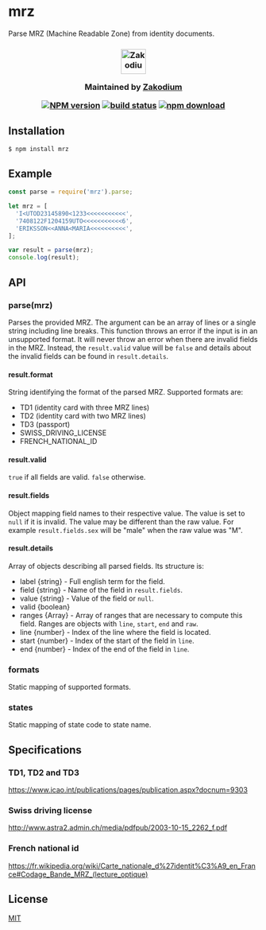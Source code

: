 # mrz

Parse MRZ (Machine Readable Zone) from identity documents.

<h3 align="center">

  <a href="https://www.zakodium.com">
    <img src="https://www.zakodium.com/brand/zakodium-logo-white.svg" width="50" alt="Zakodium logo" />
  </a>

  <p>
    Maintained by <a href="https://www.zakodium.com">Zakodium</a>
  </p>

[![NPM version][npm-image]][npm-url]
[![build status][ci-image]][ci-url]
[![npm download][download-image]][download-url]

</h3>

## Installation

`$ npm install mrz`

## Example

```js
const parse = require('mrz').parse;

let mrz = [
  'I<UTOD23145890<1233<<<<<<<<<<<',
  '7408122F1204159UTO<<<<<<<<<<<6',
  'ERIKSSON<<ANNA<MARIA<<<<<<<<<<',
];

var result = parse(mrz);
console.log(result);
```

## API

### parse(mrz)

Parses the provided MRZ. The argument can be an array of lines or a single string
including line breaks. This function throws an error if the input is in an
unsupported format. It will never throw an error when there are invalid fields
in the MRZ. Instead, the `result.valid` value will be `false` and
details about the invalid fields can be found in `result.details`.

#### result.format

String identifying the format of the parsed MRZ. Supported formats are:

- TD1 (identity card with three MRZ lines)
- TD2 (identity card with two MRZ lines)
- TD3 (passport)
- SWISS_DRIVING_LICENSE
- FRENCH_NATIONAL_ID

#### result.valid

`true` if all fields are valid. `false` otherwise.

#### result.fields

Object mapping field names to their respective value. The value is set to `null`
if it is invalid. The value may be different than the raw value. For example
`result.fields.sex` will be "male" when the raw value was "M".

#### result.details

Array of objects describing all parsed fields. Its structure is:

- label {string} - Full english term for the field.
- field {string} - Name of the field in `result.fields`.
- value {string} - Value of the field or `null`.
- valid {boolean}
- ranges {Array} - Array of ranges that are necessary to compute this field.
  Ranges are objects with `line`, `start`, `end` and `raw`.
- line {number} - Index of the line where the field is located.
- start {number} - Index of the start of the field in `line`.
- end {number} - Index of the end of the field in `line`.

### formats

Static mapping of supported formats.

### states

Static mapping of state code to state name.

## Specifications

### TD1, TD2 and TD3

https://www.icao.int/publications/pages/publication.aspx?docnum=9303

### Swiss driving license

http://www.astra2.admin.ch/media/pdfpub/2003-10-15_2262_f.pdf

### French national id

https://fr.wikipedia.org/wiki/Carte_nationale_d%27identit%C3%A9_en_France#Codage_Bande_MRZ_(lecture_optique)

## License

[MIT](./LICENSE)

[npm-image]: https://img.shields.io/npm/v/mrz.svg
[npm-url]: https://npmjs.org/package/mrz
[ci-image]: https://github.com/cheminfo/mrz/workflows/Node.js%20CI/badge.svg?branch=master
[ci-url]: https://github.com/cheminfo/mrz/actions?query=workflow%3A%22Node.js+CI%22
[download-image]: https://img.shields.io/npm/dm/mrz.svg
[download-url]: https://npmjs.org/package/mrz
